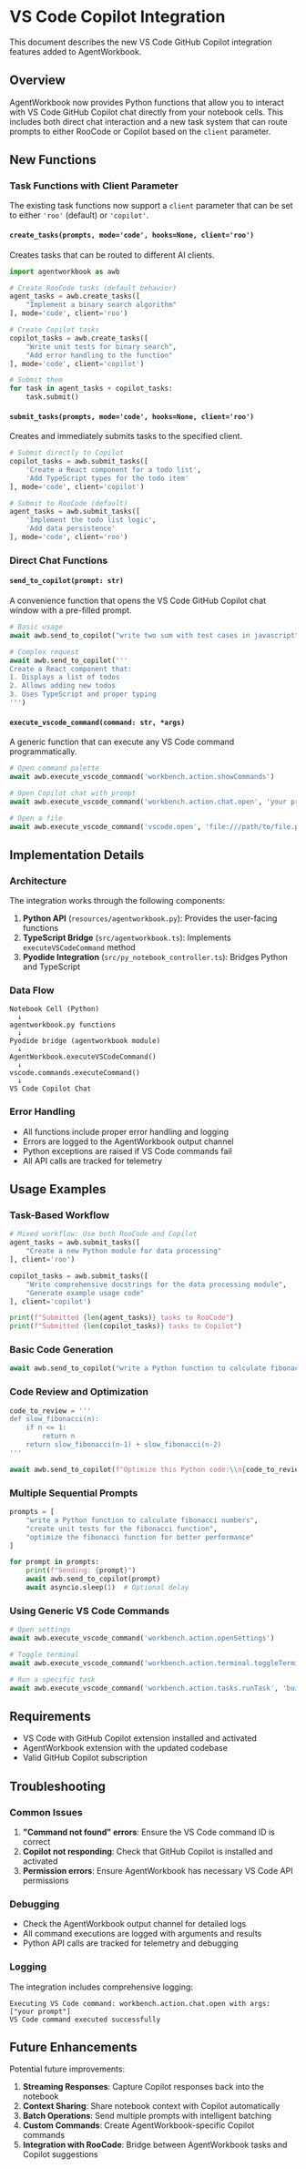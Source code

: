 # VS Code Copilot Integration

This document describes the new VS Code GitHub Copilot integration features added to AgentWorkbook.

## Overview

AgentWorkbook now provides Python functions that allow you to interact with VS Code GitHub Copilot chat directly from your notebook cells. This includes both direct chat interaction and a new task system that can route prompts to either RooCode or Copilot based on the `client` parameter.

## New Functions

### Task Functions with Client Parameter

The existing task functions now support a `client` parameter that can be set to either `'roo'` (default) or `'copilot'`.

#### `create_tasks(prompts, mode='code', hooks=None, client='roo')`

Creates tasks that can be routed to different AI clients.

```python
import agentworkbook as awb

# Create RooCode tasks (default behavior)
agent_tasks = awb.create_tasks([
    "Implement a binary search algorithm"
], mode='code', client='roo')

# Create Copilot tasks
copilot_tasks = awb.create_tasks([
    "Write unit tests for binary search",
    "Add error handling to the function"
], mode='code', client='copilot')

# Submit them
for task in agent_tasks + copilot_tasks:
    task.submit()
```

#### `submit_tasks(prompts, mode='code', hooks=None, client='roo')`

Creates and immediately submits tasks to the specified client.

```python
# Submit directly to Copilot
copilot_tasks = awb.submit_tasks([
    'Create a React component for a todo list',
    'Add TypeScript types for the todo item'
], mode='code', client='copilot')

# Submit to RooCode (default)
agent_tasks = awb.submit_tasks([
    'Implement the todo list logic',
    'Add data persistence'
], mode='code', client='roo')
```

### Direct Chat Functions

#### `send_to_copilot(prompt: str)`

A convenience function that opens the VS Code GitHub Copilot chat window with a pre-filled prompt.

```python
# Basic usage
await awb.send_to_copilot("write two sum with test cases in javascript")

# Complex request
await awb.send_to_copilot('''
Create a React component that:
1. Displays a list of todos
2. Allows adding new todos
3. Uses TypeScript and proper typing
''')
```

#### `execute_vscode_command(command: str, *args)`

A generic function that can execute any VS Code command programmatically.

```python
# Open command palette
await awb.execute_vscode_command('workbench.action.showCommands')

# Open Copilot chat with prompt
await awb.execute_vscode_command('workbench.action.chat.open', 'your prompt here')

# Open a file
await awb.execute_vscode_command('vscode.open', 'file:///path/to/file.py')
```

## Implementation Details

### Architecture

The integration works through the following components:

1. **Python API** (`resources/agentworkbook.py`): Provides the user-facing functions
2. **TypeScript Bridge** (`src/agentworkbook.ts`): Implements `executeVSCodeCommand` method
3. **Pyodide Integration** (`src/py_notebook_controller.ts`): Bridges Python and TypeScript

### Data Flow

```
Notebook Cell (Python) 
  ↓ 
agentworkbook.py functions
  ↓
Pyodide bridge (agentworkbook module)
  ↓
AgentWorkbook.executeVSCodeCommand()
  ↓
vscode.commands.executeCommand()
  ↓
VS Code Copilot Chat
```

### Error Handling

- All functions include proper error handling and logging
- Errors are logged to the AgentWorkbook output channel
- Python exceptions are raised if VS Code commands fail
- All API calls are tracked for telemetry

## Usage Examples

### Task-Based Workflow

```python
# Mixed workflow: Use both RooCode and Copilot
agent_tasks = awb.submit_tasks([
    "Create a new Python module for data processing"
], client='roo')

copilot_tasks = awb.submit_tasks([
    "Write comprehensive docstrings for the data processing module",
    "Generate example usage code"
], client='copilot')

print(f"Submitted {len(agent_tasks)} tasks to RooCode")
print(f"Submitted {len(copilot_tasks)} tasks to Copilot")
```

### Basic Code Generation

```python
await awb.send_to_copilot("write a Python function to calculate fibonacci numbers")
```

### Code Review and Optimization

```python
code_to_review = '''
def slow_fibonacci(n):
    if n <= 1:
        return n
    return slow_fibonacci(n-1) + slow_fibonacci(n-2)
'''

await awb.send_to_copilot(f"Optimize this Python code:\\n{code_to_review}")
```

### Multiple Sequential Prompts

```python
prompts = [
    "write a Python function to calculate fibonacci numbers",
    "create unit tests for the fibonacci function", 
    "optimize the fibonacci function for better performance"
]

for prompt in prompts:
    print(f"Sending: {prompt}")
    await awb.send_to_copilot(prompt)
    await asyncio.sleep(1)  # Optional delay
```

### Using Generic VS Code Commands

```python
# Open settings
await awb.execute_vscode_command('workbench.action.openSettings')

# Toggle terminal
await awb.execute_vscode_command('workbench.action.terminal.toggleTerminal')

# Run a specific task
await awb.execute_vscode_command('workbench.action.tasks.runTask', 'build')
```

## Requirements

- VS Code with GitHub Copilot extension installed and activated
- AgentWorkbook extension with the updated codebase
- Valid GitHub Copilot subscription

## Troubleshooting

### Common Issues

1. **"Command not found" errors**: Ensure the VS Code command ID is correct
2. **Copilot not responding**: Check that GitHub Copilot is installed and activated
3. **Permission errors**: Ensure AgentWorkbook has necessary VS Code API permissions

### Debugging

- Check the AgentWorkbook output channel for detailed logs
- All command executions are logged with arguments and results
- Python API calls are tracked for telemetry and debugging

### Logging

The integration includes comprehensive logging:

```
Executing VS Code command: workbench.action.chat.open with args: ["your prompt"]
VS Code command executed successfully
```

## Future Enhancements

Potential future improvements:

1. **Streaming Responses**: Capture Copilot responses back into the notebook
2. **Context Sharing**: Share notebook context with Copilot automatically  
3. **Batch Operations**: Send multiple prompts with intelligent batching
4. **Custom Commands**: Create AgentWorkbook-specific Copilot commands
5. **Integration with RooCode**: Bridge between AgentWorkbook tasks and Copilot suggestions